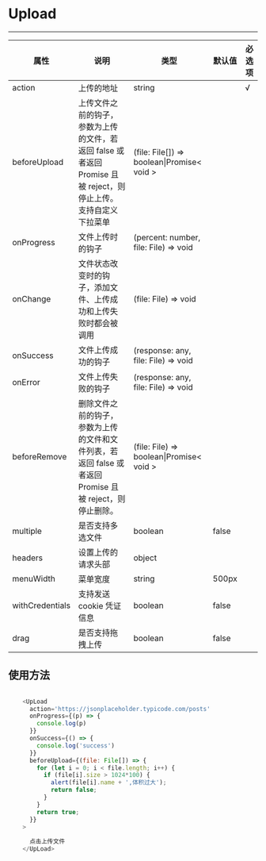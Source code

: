 # Upload

****

| 属性            | 说明                                                         | 类型                                       | 默认值 | 必选项 |
| --------------- | ------------------------------------------------------------ | ------------------------------------------ | ------ | ------ |
| action          | 上传的地址                                                   | string                                     |        | √      |
| beforeUpload    | 上传文件之前的钩子，参数为上传的文件，若返回 false 或者返回 Promise 且被 reject，则停止上传。支持自定义下拉菜单 | (file: File[]) => boolean\|Promise< void > |        |        |
| onProgress      | 文件上传时的钩子                                             | (percent: number, file: File) => void      |        |        |
| onChange        | 文件状态改变时的钩子，添加文件、上传成功和上传失败时都会被调用 | (file: File) => void                       |        |        |
| onSuccess       | 文件上传成功的钩子                                           | (response: any, file: File) => void        |        |        |
| onError         | 文件上传失败的钩子                                           | (response: any, file: File) => void        |        |        |
| beforeRemove    | 删除文件之前的钩子，参数为上传的文件和文件列表，若返回 false 或者返回 Promise 且被 reject，则停止删除。 | (file: File) => boolean\|Promise< void >   |        |        |
| multiple        | 是否支持多选文件                                             | boolean                                    | false  |        |
| headers         | 设置上传的请求头部                                           | object                                     |        |        |
| menuWidth       | 菜单宽度                                                     | string                                     | 500px  |        |
| withCredentials | 支持发送 cookie 凭证信息                                     | boolean                                    | false  |        |
| drag            | 是否支持拖拽上传                                             | boolean                                    | false  |        |



## 使用方法

```javascript
     
    <UpLoad
      action='https://jsonplaceholder.typicode.com/posts'
      onProgress={(p) => {
        console.log(p)
      }}
      onSuccess={() => {
        console.log('success')
      }}
      beforeUpload={(file: File[]) => {
        for (let i = 0; i < file.length; i++) {
          if (file[i].size > 1024*100) {
            alert(file[i].name + ',体积过大');
            return false;
          }
        }
        return true;
      }}
    >
      
      点击上传文件
    </UpLoad>

```


